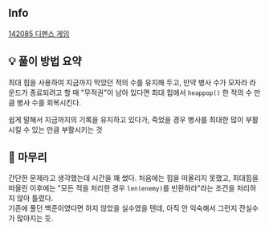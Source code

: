 ## Info
[142085 디펜스 게임](https://school.programmers.co.kr/learn/courses/30/lessons/142085)

## 💡 풀이 방법 요약
최대 힙을 사용하여 지금까지 막았던 적의 수를 유지해 두고, 만약 병사 수가 모자라 라운드가 종료되려고 할 때 "무적권"이 남아 있다면 최대 힙에서 `heappop()` 한 적의 수 만큼 병사 수를 회복시킨다.  
  
쉽게 말해서 지금까지의 기록을 유지하고 있다가, 죽었을 경우 병사를 최대한 많이 부활시킬 수 있는 만큼 부활시키는 것

## 🙂 마무리
간단한 문제라고 생각했는데 시간을 꽤 썼다. 처음에는 힙을 떠올리지 못했고, 최대힙을 떠올린 이후에는 "모든 적을 처리한 경우 `len(enemy)`를 반환하라"라는 조건을 처리하지 않아 틀렸다.  
기존에 풀던 백준이였다면 하지 않았을 실수였을 텐데, 아직 안 익숙해서 그런지 잔실수가 많아지는 듯.